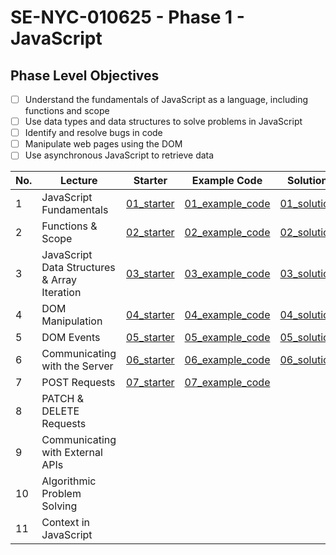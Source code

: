 # SE-NYC-010625 - Phase 1 - JavaScript

## Phase Level Objectives
- [ ] Understand the fundamentals of JavaScript as a language, including functions and scope
- [ ] Use data types and data structures to solve problems in JavaScript
- [ ] Identify and resolve bugs in code
- [ ] Manipulate web pages using the DOM
- [ ] Use asynchronous JavaScript to retrieve data

|No. | Lecture                          | Starter 	| Example Code 	| Solution 	|
|----|------------------------------	|:-----:	|--------	|---------	|
|1 | JavaScript Fundamentals                      |[01_starter](https://github.com/RikkuX491/SE-NYC-010625-Phase-1/tree/01_starter)|[01_example_code](https://github.com/RikkuX491/SE-NYC-010625-Phase-1/tree/01_example_code)|[01_solution](https://github.com/RikkuX491/SE-NYC-010625-Phase-1/tree/01_solution)|
|2 | Functions & Scope                	          |[02_starter](https://github.com/RikkuX491/SE-NYC-010625-Phase-1/tree/02_starter)|[02_example_code](https://github.com/RikkuX491/SE-NYC-010625-Phase-1/tree/02_example_code)|[02_solution](https://github.com/RikkuX491/SE-NYC-010625-Phase-1/tree/02_solution)|
|3 | JavaScript Data Structures & Array Iteration |[03_starter](https://github.com/RikkuX491/SE-NYC-010625-Phase-1/tree/03_starter)|[03_example_code](https://github.com/RikkuX491/SE-NYC-010625-Phase-1/tree/03_example_code)|[03_solution](https://github.com/RikkuX491/SE-NYC-010625-Phase-1/tree/03_solution)|
|4 | DOM Manipulation                 	          |[04_starter](https://github.com/RikkuX491/SE-NYC-010625-Phase-1/tree/04_starter)|[04_example_code](https://github.com/RikkuX491/SE-NYC-010625-Phase-1/tree/04_example_code)|[04_solution](https://github.com/RikkuX491/SE-NYC-010625-Phase-1/tree/04_solution)|
|5 | DOM Events                       	          |[05_starter](https://github.com/RikkuX491/SE-NYC-010625-Phase-1/tree/05_starter)|[05_example_code](https://github.com/RikkuX491/SE-NYC-010625-Phase-1/tree/05_example_code)|[05_solution](https://github.com/RikkuX491/SE-NYC-010625-Phase-1/tree/05_solution)|
|6 | Communicating with the Server    	          |[06_starter](https://github.com/RikkuX491/SE-NYC-010625-Phase-1/tree/06_starter)|[06_example_code](https://github.com/RikkuX491/SE-NYC-010625-Phase-1/tree/06_example_code)|[06_solution](https://github.com/RikkuX491/SE-NYC-010625-Phase-1/tree/06_solution)|
|7 | POST Requests                    	          |[07_starter](https://github.com/RikkuX491/SE-NYC-010625-Phase-1/tree/07_starter)|[07_example_code](https://github.com/RikkuX491/SE-NYC-010625-Phase-1/tree/07_example_code)||
|8 | PATCH & DELETE Requests          	          ||||
|9 | Communicating with External APIs 	          ||||
|10 | Algorithmic Problem Solving 	              ||||
|11 | Context in JavaScript     	              ||||